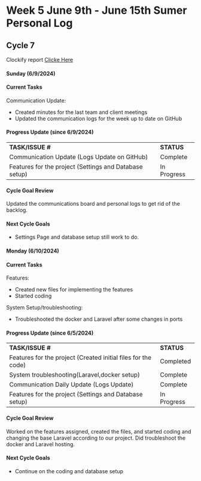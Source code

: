 # Week 5 June 9th - June 15th Sumer Personal Log

## Cycle 7

Clockify report [Clicke Here](https://app.clockify.me/reports/summary?start=2024-06-08T00:00:00.000Z&end=2024-06-12T23:59:59.999Z&filterValuesData=%7B%22users%22:%5B%226657a665c1d0df08761294fb%22%5D,%22userGroups%22:%5B%5D,%22userAndGroup%22:%5B%5D%7D&filterOptions=%7B%22userAndGroup%22:%7B%22status%22:%22ACTIVE_WITH_PENDING%22%7D%7D)

#### Sunday (6/9/2024)

#### Current Tasks

Communication Update:
- Created minutes for the last team and client meetings
- Updated the communication logs for the week up to date on GitHub

#### Progress Update (since 6/9/2024)

<table>
    <tr>
        <td><strong>TASK/ISSUE #</strong></td>
        <td><strong>STATUS</strong></td>
    </tr>
    <tr>
        <td>Communication Update (Logs Update on GitHub)</td>
        <td>Complete</td>
    </tr>
   <tr>
        <td>Features for the project (Settings and Database setup)</td>
        <td>In Progress</td>
    </tr>
</table>

#### Cycle Goal Review 

Updated the communications board and personal logs to get rid of the backlog.

#### Next Cycle Goals 

- Settings Page and database setup still work to do.


#### Monday (6/10/2024)

#### Current Tasks

Features:
- Created new files for implementing the features
- Started coding

System Setup/troubleshooting: 
- Troubleshooted the docker and Laravel after some changes in ports

#### Progress Update (since 6/5/2024)

<table>
    <tr>
        <td><strong>TASK/ISSUE #</strong></td>
        <td><strong>STATUS</strong></td>
    </tr>
	 <tr>
        <td>Features for the project (Created initial files for the code)</td>
        <td>Completed</td>
    <tr>
        <td>System troubleshooting(Laravel,docker setup)</td>
        <td>Complete</td>
    </tr>
    <tr>
        <td>Communication Daily Update (Logs Update)</td>
        <td>Complete</td>
    </tr>
    <tr>
        <td>Features for the project (Settings and Database setup)</td>
        <td>In Progress</td>
    </tr>
</table>

#### Cycle Goal Review 

Worked on the features assigned, created the files, and started coding and changing the base Laravel according to our project. Did troubleshoot the docker and Laravel hosting. 

#### Next Cycle Goals 

- Continue on the coding and database setup
